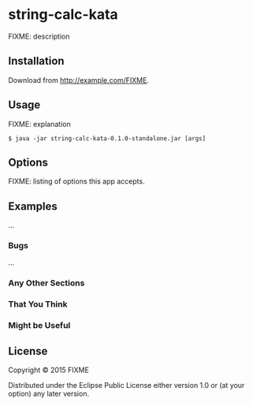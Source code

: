 # string-calc-kata

FIXME: description

## Installation

Download from http://example.com/FIXME.

## Usage

FIXME: explanation

    $ java -jar string-calc-kata-0.1.0-standalone.jar [args]

## Options

FIXME: listing of options this app accepts.

## Examples

...

### Bugs

...

### Any Other Sections
### That You Think
### Might be Useful

## License

Copyright © 2015 FIXME

Distributed under the Eclipse Public License either version 1.0 or (at
your option) any later version.

